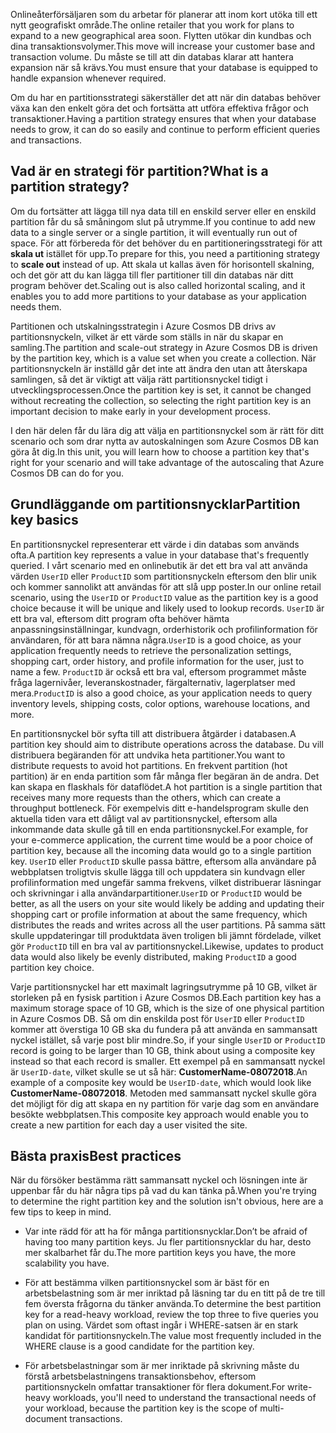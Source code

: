<span data-ttu-id="1dd31-101">Onlineåterförsäljaren som du arbetar för planerar att inom kort utöka till ett nytt geografiskt område.</span><span class="sxs-lookup"><span data-stu-id="1dd31-101">The online retailer that you work for plans to expand to a new geographical area soon.</span></span> <span data-ttu-id="1dd31-102">Flytten utökar din kundbas och dina transaktionsvolymer.</span><span class="sxs-lookup"><span data-stu-id="1dd31-102">This move will increase your customer base and transaction volume.</span></span> <span data-ttu-id="1dd31-103">Du måste se till att din databas klarar att hantera expansion när så krävs.</span><span class="sxs-lookup"><span data-stu-id="1dd31-103">You must ensure that your database is equipped to handle expansion whenever required.</span></span>

<span data-ttu-id="1dd31-104">Om du har en partitionsstrategi säkerställer det att när din databas behöver växa kan den enkelt göra det och fortsätta att utföra effektiva frågor och transaktioner.</span><span class="sxs-lookup"><span data-stu-id="1dd31-104">Having a partition strategy ensures that when your database needs to grow, it can do so easily and continue to perform efficient queries and transactions.</span></span>

## <a name="what-is-a-partition-strategy"></a><span data-ttu-id="1dd31-105">Vad är en strategi för partition?</span><span class="sxs-lookup"><span data-stu-id="1dd31-105">What is a partition strategy?</span></span>

<span data-ttu-id="1dd31-106">Om du fortsätter att lägga till nya data till en enskild server eller en enskild partition får du så småningom slut på utrymme.</span><span class="sxs-lookup"><span data-stu-id="1dd31-106">If you continue to add new data to a single server or a single partition, it will eventually run out of space.</span></span> <span data-ttu-id="1dd31-107">För att förbereda för det behöver du en partitioneringsstrategi för att **skala ut** istället för upp.</span><span class="sxs-lookup"><span data-stu-id="1dd31-107">To prepare for this, you need a partitioning strategy to **scale out** instead of up.</span></span> <span data-ttu-id="1dd31-108">Att skala ut kallas även för horisontell skalning, och det gör att du kan lägga till fler partitioner till din databas när ditt program behöver det.</span><span class="sxs-lookup"><span data-stu-id="1dd31-108">Scaling out is also called horizontal scaling, and it enables you to add more partitions to your database as your application needs them.</span></span>

<span data-ttu-id="1dd31-109">Partitionen och utskalningsstrategin i Azure Cosmos DB drivs av partitionsnyckeln, vilket är ett värde som ställs in när du skapar en samling.</span><span class="sxs-lookup"><span data-stu-id="1dd31-109">The partition and scale-out strategy in Azure Cosmos DB is driven by the partition key, which is a value set when you create a collection.</span></span> <span data-ttu-id="1dd31-110">När partitionsnyckeln är inställd går det inte att ändra den utan att återskapa samlingen, så det är viktigt att välja rätt partitionsnyckel tidigt i utvecklingsprocessen.</span><span class="sxs-lookup"><span data-stu-id="1dd31-110">Once the partition key is set, it cannot be changed without recreating the collection, so selecting the right partition key is an important decision to make early in your development process.</span></span>  

<span data-ttu-id="1dd31-111">I den här delen får du lära dig att välja en partitionsnyckel som är rätt för ditt scenario och som drar nytta av autoskalningen som Azure Cosmos DB kan göra åt dig.</span><span class="sxs-lookup"><span data-stu-id="1dd31-111">In this unit, you will learn how to choose a partition key that's right for your scenario and will take advantage of the autoscaling that Azure Cosmos DB can do for you.</span></span>

## <a name="partition-key-basics"></a><span data-ttu-id="1dd31-112">Grundläggande om partitionsnycklar</span><span class="sxs-lookup"><span data-stu-id="1dd31-112">Partition key basics</span></span>

<span data-ttu-id="1dd31-113">En partitionsnyckel representerar ett värde i din databas som används ofta.</span><span class="sxs-lookup"><span data-stu-id="1dd31-113">A partition key represents a value in your database that's frequently queried.</span></span> <span data-ttu-id="1dd31-114">I vårt scenario med en onlinebutik är det ett bra val att använda värden `UserID` eller `ProductID` som partitionsnyckeln eftersom den blir unik och kommer sannolikt att användas för att slå upp poster.</span><span class="sxs-lookup"><span data-stu-id="1dd31-114">In our online retail scenario, using the `UserID` or `ProductID` value as the partition key is a good choice because it will be unique and likely used to lookup records.</span></span> <span data-ttu-id="1dd31-115">`UserID` är ett bra val, eftersom ditt program ofta behöver hämta anpassningsinställningar, kundvagn, orderhistorik och profilinformation för användaren, för att bara nämna några.</span><span class="sxs-lookup"><span data-stu-id="1dd31-115">`UserID` is a good choice, as your application frequently needs to retrieve the personalization settings, shopping cart, order history, and profile information for the user, just to name a few.</span></span> <span data-ttu-id="1dd31-116">`ProductID` är också ett bra val, eftersom programmet måste fråga lagernivåer, leveranskostnader, färgalternativ, lagerplatser med mera.</span><span class="sxs-lookup"><span data-stu-id="1dd31-116">`ProductID` is also a good choice, as your application needs to query inventory levels, shipping costs, color options, warehouse locations, and more.</span></span>

<span data-ttu-id="1dd31-117">En partitionsnyckel bör syfta till att distribuera åtgärder i databasen.</span><span class="sxs-lookup"><span data-stu-id="1dd31-117">A partition key should aim to distribute operations across the database.</span></span> <span data-ttu-id="1dd31-118">Du vill distribuera begäranden för att undvika heta partitioner.</span><span class="sxs-lookup"><span data-stu-id="1dd31-118">You want to distribute requests to avoid hot partitions.</span></span> <span data-ttu-id="1dd31-119">En frekvent partition (hot partition) är en enda partition som får många fler begäran än de andra. Det kan skapa en flaskhals för dataflödet.</span><span class="sxs-lookup"><span data-stu-id="1dd31-119">A hot partition is a single partition that receives many more requests than the others, which can create a throughput bottleneck.</span></span> <span data-ttu-id="1dd31-120">För exempelvis ditt e-handelsprogram skulle den aktuella tiden vara ett dåligt val av partitionsnyckel, eftersom alla inkommande data skulle gå till en enda partitionsnyckel.</span><span class="sxs-lookup"><span data-stu-id="1dd31-120">For example, for your e-commerce application, the current time would be a poor choice of partition key, because all the incoming data would go to a single partition key.</span></span> <span data-ttu-id="1dd31-121">`UserID` eller `ProductID` skulle passa bättre, eftersom alla användare på webbplatsen troligtvis skulle lägga till och uppdatera sin kundvagn eller profilinformation med ungefär samma frekvens, vilket distribuerar läsningar och skrivningar i alla användarpartitioner.</span><span class="sxs-lookup"><span data-stu-id="1dd31-121">`UserID` or `ProductID` would be better, as all the users on your site would likely be adding and updating their shopping cart or profile information at about the same frequency, which distributes the reads and writes across all the user partitions.</span></span> <span data-ttu-id="1dd31-122">På samma sätt skulle uppdateringar till produktdata även troligen bli jämnt fördelade, vilket gör `ProductID` till en bra val av partitionsnyckel.</span><span class="sxs-lookup"><span data-stu-id="1dd31-122">Likewise, updates to product data would also likely be evenly distributed, making `ProductID` a good partition key choice.</span></span>

<span data-ttu-id="1dd31-123">Varje partitionsnyckel har ett maximalt lagringsutrymme på 10 GB, vilket är storleken på en fysisk partition i Azure Cosmos DB.</span><span class="sxs-lookup"><span data-stu-id="1dd31-123">Each partition key has a maximum storage space of 10 GB, which is the size of one physical partition in Azure Cosmos DB.</span></span> <span data-ttu-id="1dd31-124">Så om din enskilda post för `UserID` eller `ProductID` kommer att överstiga 10 GB ska du fundera på att använda en sammansatt nyckel istället, så varje post blir mindre.</span><span class="sxs-lookup"><span data-stu-id="1dd31-124">So, if your single `UserID` or `ProductID` record is going to be larger than 10 GB, think about using a composite key instead so that each record is smaller.</span></span> <span data-ttu-id="1dd31-125">Ett exempel på en sammansatt nyckel är `UserID-date`, vilket skulle se ut så här: **CustomerName-08072018**.</span><span class="sxs-lookup"><span data-stu-id="1dd31-125">An example of a composite key would be `UserID-date`, which would look like **CustomerName-08072018**.</span></span> <span data-ttu-id="1dd31-126">Metoden med sammansatt nyckel skulle göra det möjligt för dig att skapa en ny partition för varje dag som en användare besökte webbplatsen.</span><span class="sxs-lookup"><span data-stu-id="1dd31-126">This composite key approach would enable you to create a new partition for each day a user visited the site.</span></span>

## <a name="best-practices"></a><span data-ttu-id="1dd31-127">Bästa praxis</span><span class="sxs-lookup"><span data-stu-id="1dd31-127">Best practices</span></span>

<span data-ttu-id="1dd31-128">När du försöker bestämma rätt sammansatt nyckel och lösningen inte är uppenbar får du här några tips på vad du kan tänka på.</span><span class="sxs-lookup"><span data-stu-id="1dd31-128">When you're trying to determine the right partition key and the solution isn't obvious, here are a few tips to keep in mind.</span></span>

* <span data-ttu-id="1dd31-129">Var inte rädd för att ha för många partitionsnycklar.</span><span class="sxs-lookup"><span data-stu-id="1dd31-129">Don’t be afraid of having too many partition keys.</span></span> <span data-ttu-id="1dd31-130">Ju fler partitionsnycklar du har, desto mer skalbarhet får du.</span><span class="sxs-lookup"><span data-stu-id="1dd31-130">The more partition keys you have, the more scalability you have.</span></span>

* <span data-ttu-id="1dd31-131">För att bestämma vilken partitionsnyckel som är bäst för en arbetsbelastning som är mer inriktad på läsning tar du en titt på de tre till fem översta frågorna du tänker använda.</span><span class="sxs-lookup"><span data-stu-id="1dd31-131">To determine the best partition key for a read-heavy workload, review the top three to five queries you plan on using.</span></span> <span data-ttu-id="1dd31-132">Värdet som oftast ingår i WHERE-satsen är en stark kandidat för partitionsnyckeln.</span><span class="sxs-lookup"><span data-stu-id="1dd31-132">The value most frequently included in the WHERE clause is a good candidate for the partition key.</span></span>

* <span data-ttu-id="1dd31-133">För arbetsbelastningar som är mer inriktade på skrivning måste du förstå arbetsbelastningens transaktionsbehov, eftersom partitionsnyckeln omfattar transaktioner för flera dokument.</span><span class="sxs-lookup"><span data-stu-id="1dd31-133">For write-heavy workloads, you'll need to understand the transactional needs of your workload, because the partition key is the scope of multi-document transactions.</span></span>
